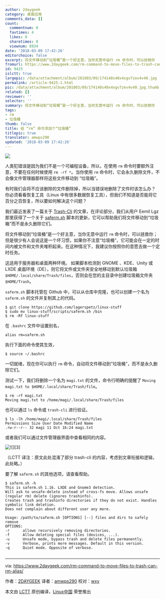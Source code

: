 ```yaml
---
author: 2daygeek
category: 桌面应用
comments_data: []
count:
  commentnum: 0
  favtimes: 4
  likes: 0
  sharetimes: 0
  viewnum: 8934
date: '2018-03-09 17:42:26'
editorchoice: false
excerpt: 将文件移动到“垃圾桶”是一个好主意，当你无意中运行 rm 命令时，可以拯救你
fromurl: https://www.2daygeek.com/rm-command-to-move-files-to-trash-can-rm-alias/
id: 9425
islctt: true
largepic: /data/attachment/album/201803/09/174140s40x4xgv7zev4v40.jpg
permalink: /article-9425-1.html
pic: /data/attachment/album/201803/09/174140s40x4xgv7zev4v40.jpg.thumb.jpg
related: []
reviewer: ''
selector: ''
summary: 将文件移动到“垃圾桶”是一个好主意，当你无意中运行 rm 命令时，可以拯救你
tags:
- rm
- 垃圾桶
thumb: false
title: 给 “rm” 命令添加个“垃圾桶”
titlepic: true
translator: amwps290
updated: '2018-03-09 17:42:26'
---
```


![](/data/attachment/album/201803/09/174140s40x4xgv7zev4v40.jpg)


人类犯错误是因为我们不是一个可编程设备，所以，在使用 `rm` 命令时要额外注意，不要在任何时候使用 `rm -rf *`。当你使用 `rm` 命令时，它会永久删除文件，不会像文件管理器那样将这些文件移动到 “垃圾箱”。


有时我们会将不应该删除的文件删除掉，所以当错误地删除了文件时该怎么办？ 你必须看看恢复工具（Linux 中有很多数据恢复工具），但我们不知道是否能将它百分之百恢复，所以要如何解决这个问题？


我们最近发表了一篇关于 [Trash-Cli](https://www.2daygeek.com/trash-cli-command-line-trashcan-linux-system/) 的文章，在评论部分，我们从用户 Eemil Lgz 那里获得了一个关于 [saferm.sh](https://github.com/lagerspetz/linux-stuff/blob/master/scripts/saferm.sh) 脚本的更新，它可以帮助我们将文件移动到“垃圾箱”而不是永久删除它们。


将文件移动到“垃圾桶”是一个好主意，当你无意中运行 `rm` 命令时，可以拯救你；但是很少有人会说这是一个坏习惯，如果你不注意“垃圾桶”，它可能会在一定的时间内被文件和文件夹堆积起来。在这种情况下，我建议你按照你的意愿去做一个定时任务。


这适用于服务器和桌面两种环境。 如果脚本检测到 GNOME 、KDE、Unity 或 LXDE 桌面环境（DE），则它将文件或文件夹安全地移动到默认垃圾箱 `$HOME/.local/share/Trash/files`，否则会在您的主目录中创建垃圾箱文件夹 `$HOME/Trash`。


`saferm.sh` 脚本托管在 Github 中，可以从仓库中克隆，也可以创建一个名为 `saferm.sh` 的文件并复制其上的代码。



```
$ git clone https://github.com/lagerspetz/linux-stuff
$ sudo mv linux-stuff/scripts/saferm.sh /bin
$ rm -Rf linux-stuff

```

在 `.bashrc` 文件中设置别名，



```
alias rm=saferm.sh

```

执行下面的命令使其生效，



```
$ source ~/.bashrc

```

一切就绪，现在你可以执行 `rm` 命令，自动将文件移动到”垃圾桶”，而不是永久删除它们。


测试一下，我们将删除一个名为 `magi.txt` 的文件，命令行明确的提醒了 `Moving magi.txt to $HOME/.local/share/Trash/file`。



```
$ rm -rf magi.txt
Moving magi.txt to /home/magi/.local/share/Trash/files

```

也可以通过 `ls` 命令或 `trash-cli` 进行验证。



```
$ ls -lh /home/magi/.local/share/Trash/files
Permissions Size User Date Modified Name
.rw-r--r-- 32 magi 11 Oct 16:24 magi.txt    

```

或者我们可以通过文件管理器界面中查看相同的内容。


![![][3]](/data/attachment/album/201803/09/174228rxpmllt2pxc9h6hh.png)


（LCTT 译注：原文此处混淆了部分 trash-cli 的内容，考虑到文章衔接和逻辑，此处略。）


要了解 `saferm.sh` 的其他选项，请查看帮助。



```
$ saferm.sh -h
This is saferm.sh 1.16. LXDE and Gnome3 detection.
Will ask to unsafe-delete instead of cross-fs move. Allows unsafe (regular rm) delete (ignores trashinfo).
Creates trash and trashinfo directories if they do not exist. Handles symbolic link deletion.
Does not complain about different user any more.

Usage: /path/to/saferm.sh [OPTIONS] [--] files and dirs to safely remove
OPTIONS:
-r      allows recursively removing directories.
-f      Allow deleting special files (devices, ...).
-u      Unsafe mode, bypass trash and delete files permanently.
-v      Verbose, prints more messages. Default in this version.
-q      Quiet mode. Opposite of verbose.


```



---


via: <https://www.2daygeek.com/rm-command-to-move-files-to-trash-can-rm-alias/>


作者：[2DAYGEEK](https://www.2daygeek.com/author/2daygeek/) 译者：[amwps290](https://github.com/amwps290) 校对：[wxy](https://github.com/wxy)


本文由 [LCTT](https://github.com/LCTT/TranslateProject) 原创编译，[Linux中国](https://linux.cn/) 荣誉推出